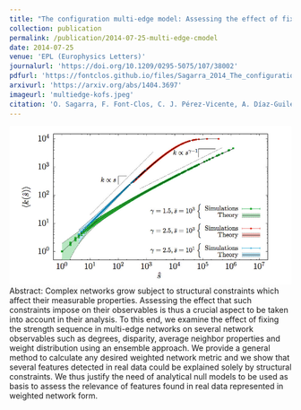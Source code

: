 ```yaml
---
title: "The configuration multi-edge model: Assessing the effect of fixing node strengths on weighted network magnitudes"
collection: publication
permalink: /publication/2014-07-25-multi-edge-cmodel
date: 2014-07-25
venue: 'EPL (Europhysics Letters)'
journalurl: 'https://doi.org/10.1209/0295-5075/107/38002'
pdfurl: 'https://fontclos.github.io/files/Sagarra_2014_The_configuration_multiedge_model.pdf'
arxivurl: 'https://arxiv.org/abs/1404.3697'
imageurl: 'multiedge-kofs.jpeg'
citation: 'O. Sagarra, F. Font-Clos, C. J. Pérez-Vicente, A. Díaz-Guilera, EPL 107(3), 2014'
---
```

![image](/images/multiedge-kofs.jpeg)  Abstract: Complex networks grow subject to structural constraints which affect their measurable properties. Assessing the effect that such constraints impose on their observables is thus a crucial aspect to be taken into account in their analysis. To this end, we examine the effect of fixing the strength sequence in multi-edge networks on several network observables such as degrees, disparity, average neighbor properties and weight distribution using an ensemble approach. We provide a general method to calculate any desired weighted network metric and we show that several features detected in real data could be explained solely by structural constraints. We thus justify the need of analytical null models to be used as basis to assess the relevance of features found in real data represented in weighted network form.

